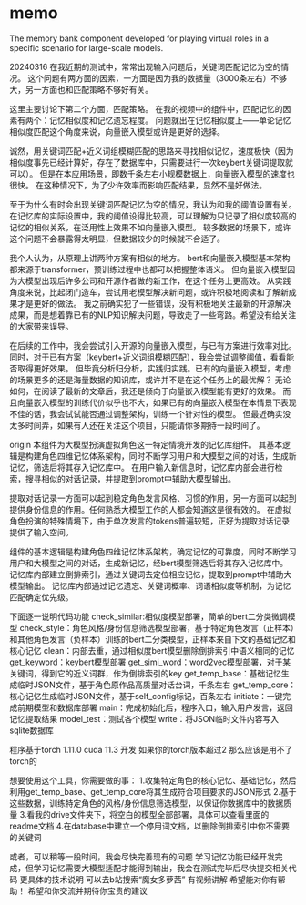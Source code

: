 # memo
The memory bank component developed for playing virtual roles in a specific scenario for large-scale models.

20240316
在我近期的测试中，常常出现输入问题后，关键词匹配记忆为空的情况。
这个问题有两方面的因素，一方面是因为我的数据量（3000条左右）不够大，另一方面也和匹配策略不够好有关。

这里主要讨论下第二个方面，匹配策略。
在我的视频中的组件中，匹配记忆的因素有两个：记忆相似度和记忆遗忘程度。
问题就出在记忆相似度上——单论记忆相似度匹配这个角度来说，向量嵌入模型或许是更好的选择。

诚然，用关键词匹配+近义词组模糊匹配的思路来寻找相似记忆，速度极快（因为相似度事先已经计算好，存在了数据库中，只需要进行一次keybert关键词提取就可以）。
但是在本应用场景，即数千条左右小规模数据上，向量嵌入模型的速度也很快。
在这种情况下，为了少许效率而影响匹配结果，显然不是好做法。

至于为什么有时会出现关键词匹配记忆为空的情况，我认为和我的阈值设置有关。
在记忆库的实际设置中，我的阈值设得比较高，可以理解为只记录了相似度较高的记忆的相似关系，在泛用性上效果不如向量嵌入模型。
较多数据的场景下，或许这个问题不会暴露得太明显，但数据较少的时候就不合适了。

我个人认为，从原理上讲两种方案有相似的地方。
bert和向量嵌入模型基本架构都来源于transformer，预训练过程中也都可以把握整体语义。
但向量嵌入模型因为大模型出现后许多公司和开源作者做的新工作，在这个任务上更高效。
从实践角度来说，比起闭门造车，尝试用老模型解决新问题，或许积极地阅读和了解新成果才是更好的做法。
我之前确实犯了一些错误，没有积极地关注最新的开源解决成果，而是想着靠已有的NLP知识解决问题，导致走了一些弯路。希望没有给关注的大家带来误导。

在后续的工作中，我会尝试引入开源的向量嵌入模型，与已有方案进行效率对比。
同时，对于已有方案（keybert+近义词组模糊匹配），我会尝试调整阈值，看看能否取得更好效果。
但毕竟分析归分析，实践归实践。已有的向量嵌入模型，考虑的场景更多的还是海量数据的知识库，或许并不是在这个任务上的最优解？
无论如何，在阅读了最新的文章后，我还是倾向于向量嵌入模型能有更好的效果。
而且向量嵌入模型的训练代价似乎也不大，如果已有的向量嵌入模型在本情景下表现不佳的话，我会试试能否通过调整架构，训练一个针对性的模型。
但最近确实没太多时间弄，如果有人还在关注这个项目，只能请你多期待一段时间了。

origin
本组件为大模型扮演虚拟角色这一特定情境开发的记忆库组件。
其基本逻辑是构建角色四维记忆体系架构，同时不断学习用户和大模型之间的对话，生成新记忆，筛选后将其存入记忆库中。
在用户输入新信息时，记忆库内部会进行检索，搜寻相似的对话记录，并提取到prompt中辅助大模型输出。

提取对话记录一方面可以起到稳定角色发言风格、习惯的作用，另一方面可以起到提供身份信息的作用。任何熟悉大模型工作的人都会知道这是很有效的。
在虚拟角色扮演的特殊情境下，由于单次发言的tokens普遍较短，正好为提取对话记录提供了输入空间。

组件的基本逻辑是构建角色四维记忆体系架构，确定记忆的可靠度，同时不断学习用户和大模型之间的对话，生成新记忆，经bert模型筛选后将其存入记忆库中。
记忆库内部建立倒排索引，通过关键词去定位相应记忆，提取到prompt中辅助大模型输出。
记忆库内部通过记忆遗忘、关键词概率、词语相似度等机制，为记忆匹配确定优先级。

下面逐一说明代码功能
check_similar:相似度模型部署，简单的bert二分类微调模型
check_style：角色风格/身份信息筛选模型部署，基于特定角色发言（正样本）和其他角色发言（负样本）训练的bert二分类模型，正样本来自下文的基础记忆和核心记忆
clean：内部去重，通过相似度bert模型删除倒排索引中语义相同的记忆
get_keyword：keybert模型部署
get_simi_word：word2vec模型部署，对于某关键词，得到它的近义词群，作为倒排索引的key
get_temp_base：基础记忆生成临时JSON文件，基于角色原作品高质量对话台词，千条左右
get_temp_core：核心记忆生成临时JSON文件，基于self_config标记，百条左右
initiate：一键完成前期模型和数据库部署
main：完成初始化后，程序入口，输入用户发言，返回记忆提取结果
model_test：测试各个模型
write：将JSON临时文件内容写入sqlite数据库

程序基于torch 1.11.0 cuda 11.3 开发 如果你的torch版本超过2 那么应该是用不了torch的

想要使用这个工具，你需要做的事：
1.收集特定角色的核心记忆、基础记忆，然后利用get_temp_base、get_temp_core将其生成符合项目要求的JSON形式
2.基于这些数据，训练特定角色的风格/身份信息筛选模型，以保证你数据库中的数据质量
3.看我的drive文件夹下，将空白的模型全部部署，具体可以查看里面的readme文档
4.在database中建立一个停用词文档，以删除倒排索引中你不需要的关键词

或者，可以稍等一段时间，我会尽快完善现有的问题
学习记忆功能已经开发完成，但学习记忆需要大模型适配才能得到输出，我会在测试完毕后尽快提交相关代码
更具体的技术说明 可以去b站搜索“魔女多萝茜” 有视频讲解 希望能对你有帮助！ 希望和你交流并期待你宝贵的建议
